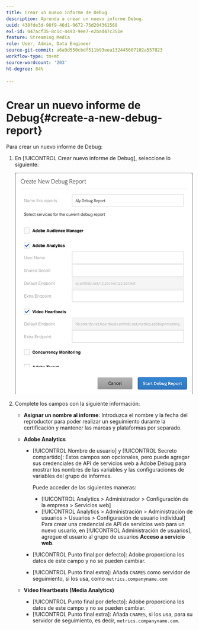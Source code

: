 ```yaml
---
title: Crear un nuevo informe de Debug
description: Aprenda a crear un nuevo informe Debug.
uuid: 438fde3d-98f9-46d1-9672-75d204361568
exl-id: 047acf35-8c1c-4493-9ee7-e2bad47c351e
feature: Streaming Media
role: User, Admin, Data Engineer
source-git-commit: a6a9d550cbdf511b93eea132445607102a557823
workflow-type: tm+mt
source-wordcount: '203'
ht-degree: 84%

---
```


# Crear un nuevo informe de Debug{#create-a-new-debug-report}

Para crear un nuevo informe de Debug:

1. En [!UICONTROL Crear nuevo informe de Debug], seleccione lo siguiente:

   ![](assets/create-new-debug-report.png)

1. Complete los campos con la siguiente información:

   * **Asignar un nombre al informe**: Introduzca el nombre y la fecha del reproductor para poder realizar un seguimiento durante la certificación y mantener las marcas y plataformas por separado.
   * **Adobe Analytics**

      * [!UICONTROL Nombre de usuario] y [!UICONTROL Secreto compartido]: Estos campos son opcionales, pero puede agregar sus credenciales de API de servicios web a Adobe Debug para mostrar los nombres de las variables y las configuraciones de variables del grupo de informes.

        Puede acceder de las siguientes maneras:

         * [!UICONTROL Analytics > Administrador > Configuración de la empresa > Servicios web]
         * [!UICONTROL Analytics > Administración > Administración de usuarios > Usuarios > Configuración de usuario individual] Para crear una credencial de API de servicios web para un nuevo usuario, en [!UICONTROL Administración de usuarios], agregue el usuario al grupo de usuarios **Acceso a servicio web**.

      * [!UICONTROL Punto final por defecto]: Adobe proporciona los datos de este campo y no se pueden cambiar.
      * [!UICONTROL Punto final extra]: Añada `CNAMES` como servidor de seguimiento, si los usa, como `metrics.companyname.com`

   * **Video Heartbeats (Media Analytics)**

      * [!UICONTROL Punto final por defecto]: Adobe proporciona los datos de este campo y no se pueden cambiar.
      * [!UICONTROL Punto final extra]: Añada `CNAMES`, si los usa, para su servidor de seguimiento, es decir, `metrics.companyname.com`.
